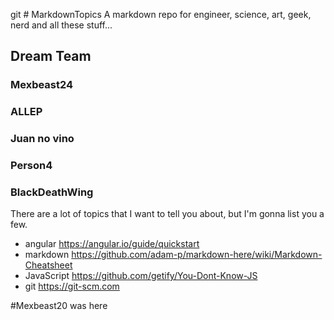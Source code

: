 git # MarkdownTopics
A markdown repo for engineer, science, art, geek, nerd and all these stuff... 

## Dream Team

### Mexbeast24 

### ALLEP

### Juan no vino

### Person4

### BlackDeathWing
There are a lot of topics that I want to tell you about, but I'm gonna list you a few. 
* angular https://angular.io/guide/quickstart
* markdown https://github.com/adam-p/markdown-here/wiki/Markdown-Cheatsheet
* JavaScript https://github.com/getify/You-Dont-Know-JS
* git https://git-scm.com

#Mexbeast20 was here

